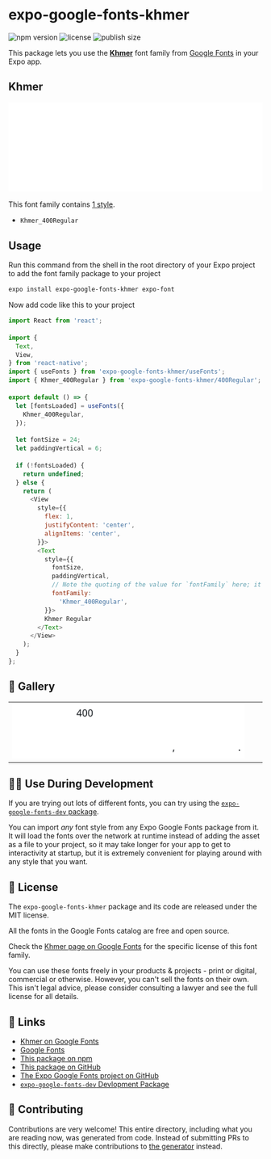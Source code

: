 # expo-google-fonts-khmer

![npm version](https://flat.badgen.net/npm/v/expo-google-fonts-khmer)
![license](https://flat.badgen.net/github/license/expo/google-fonts)
![publish size](https://flat.badgen.net/packagephobia/install/expo-google-fonts-khmer)

This package lets you use the [**Khmer**](https://fonts.google.com/specimen/Khmer) font family from [Google Fonts](https://fonts.google.com/) in your Expo app.

## Khmer

![Khmer](./font-family.png)

This font family contains [1 style](#-gallery).

- `Khmer_400Regular`

## Usage

Run this command from the shell in the root directory of your Expo project to add the font family package to your project
```sh
expo install expo-google-fonts-khmer expo-font
```

Now add code like this to your project
```js
import React from 'react';

import {
  Text,
  View,
} from 'react-native';
import { useFonts } from 'expo-google-fonts-khmer/useFonts';
import { Khmer_400Regular } from 'expo-google-fonts-khmer/400Regular';

export default () => {
  let [fontsLoaded] = useFonts({
    Khmer_400Regular,
  });

  let fontSize = 24;
  let paddingVertical = 6;

  if (!fontsLoaded) {
    return undefined;
  } else {
    return (
      <View
        style={{
          flex: 1,
          justifyContent: 'center',
          alignItems: 'center',
        }}>
        <Text
          style={{
            fontSize,
            paddingVertical,
            // Note the quoting of the value for `fontFamily` here; it expects a string!
            fontFamily:
              'Khmer_400Regular',
          }}>
          Khmer Regular
        </Text>
      </View>
    );
  }
};

```

## 🔡 Gallery


||||
|-|-|-|
|![Khmer_400Regular](.//400Regular/Khmer_400Regular.ttf.png)||||


## 👩‍💻 Use During Development

If you are trying out lots of different fonts, you can try using the [`expo-google-fonts-dev` package](https://github.com/freeboub/google-fonts/tree/master/font-packages/dev#readme).

You can import *any* font style from any Expo Google Fonts package from it. It will load the fonts
over the network at runtime instead of adding the asset as a file to your project, so it may take longer
for your app to get to interactivity at startup, but it is extremely convenient
for playing around with any style that you want.

## 📖 License

The `expo-google-fonts-khmer` package and its code are released under the MIT license.

All the fonts in the Google Fonts catalog are free and open source.

Check the [Khmer page on Google Fonts](https://fonts.google.com/specimen/Khmer) for the specific license of this font family.

You can use these fonts freely in your products & projects - print or digital, commercial or otherwise. However, you can't sell the fonts on their own. This isn't legal advice, please consider consulting a lawyer and see the full license for all details.

## 🔗 Links

- [Khmer on Google Fonts](https://fonts.google.com/specimen/Khmer)
- [Google Fonts](https://fonts.google.com/)
- [This package on npm](https://www.npmjs.com/package/expo-google-fonts-khmer)
- [This package on GitHub](https://github.com/freeboub/google-fonts/tree/master/font-packages/khmer)
- [The Expo Google Fonts project on GitHub](https://github.com/freeboub/google-fonts)
- [`expo-google-fonts-dev` Devlopment Package](https://github.com/freeboub/google-fonts/tree/master/font-packages/dev)

## 🤝 Contributing

Contributions are very welcome! This entire directory, including what you are reading now, was generated from code. Instead of submitting PRs to this directly, please make contributions to [the generator](https://github.com/freeboub/google-fonts/tree/master/packages/generator) instead.
